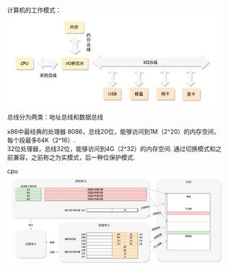 计算机的工作模式：   
![Image text](https://github.com/Yongli-Lisa/Linux-Notes1/blob/e0635b7ceb06d4ff7aede6a73bbc21354ed6aaf8/Img/%E8%AE%A1%E7%AE%97%E6%9C%BA%E5%B7%A5%E4%BD%9C%E6%A8%A1%E5%BC%8F.JPG)
    
总线分为两类：地址总线和数据总线    
    
x86中最经典的处理器 8086，总线20位，能够访问到1M（2^20）的内存空间，每个段最多64K（2^16）.  
32位处理器，总线32位，能够访问到4G（2^32）的内存空间. 通过切换模式和之前兼容，之前称之为实模式，后一种位保护模式.  

cpu  
![Image text](https://github.com/Yongli-Lisa/Linux-Notes1/blob/b7840d741b3fa51c699cde72208892859655cf9e/Img/cpu.JPG)
